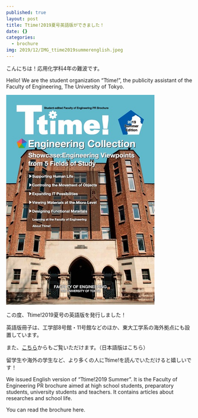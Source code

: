 ```yaml
---
published: true
layout: post
title: Ttime!2019夏号英語版ができました！
date: {}
categories:
  - brochure
img: 2019/12/IMG_ttime2019summerenglish.jpeg
---
```


こんにちは！応用化学科4年の難波です。

Hello! We are the student organization “Ttime!”, the publicity assistant of the Faculty of Engineering, The University of Tokyo.

![Image](/assets/images/2019/12/IMG_ttime2019summerenglish.jpeg)

この度、Ttime!2019夏号の英語版を発行しました！

英語版冊子は、工学部8号館・11号館などのほか、東大工学系の海外拠点にも設置しています。

また、[こちら](https://www.t.u-tokyo.ac.jp/shared/link/data/setcmm_201706051649269166998829_948331.pdf)からもご覧いただけます。（日本語版はこちら）

留学生や海外の学生など、より多くの人にTtime!を読んでいただけると嬉しいです！

 

We issued English version of “Ttime!2019 Summer”. It is the Faculty of Engineering PR brochure aimed at high school students, preparatory students, university students and teachers. It contains articles about researches and school life.

You can read the brochure here.
